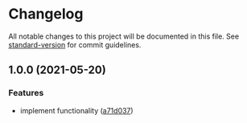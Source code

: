 # Changelog

All notable changes to this project will be documented in this file. See [standard-version](https://github.com/conventional-changelog/standard-version) for commit guidelines.

## 1.0.0 (2021-05-20)


### Features

* implement functionality ([a71d037](https://github.com/brunoscopelliti/css-class/commits/a71d0378d8a53ce7b578880933563284987feff5))
